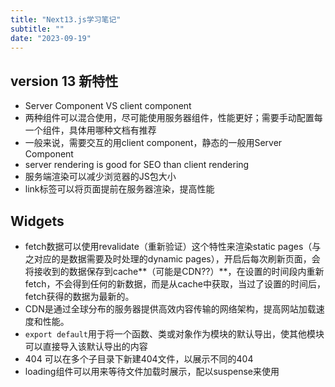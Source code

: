 ```yaml
---
title: "Next13.js学习笔记"
subtitle: ""
date: "2023-09-19"
---
```


## version 13 新特性
- Server Component VS client component
- 两种组件可以混合使用，尽可能使用服务器组件，性能更好；需要手动配置每一个组件，具体用哪种文档有推荐
- 一般来说，需要交互的用client component，静态的一般用Server Component
- server rendering is good for SEO than client rendering
- 服务端渲染可以减少浏览器的JS包大小
- link标签可以将页面提前在服务器渲染，提高性能

## Widgets

- fetch数据可以使用revalidate（重新验证）这个特性来渲染static pages（与之对应的是数据需要及时处理的dynamic pages），开启后每次刷新页面，会将接收到的数据保存到cache**（可能是CDN??）**，在设置的时间段内重新fetch，不会得到任何的新数据，而是从cache中获取，当过了设置的时间后，fetch获得的数据为最新的。
- CDN是通过全球分布的服务器提供高效内容传输的网络架构，提高网站加载速度和性能。
- `export default`用于将一个函数、类或对象作为模块的默认导出，使其他模块可以直接导入该默认导出的内容
- 404 可以在多个子目录下新建404文件，以展示不同的404
- loading组件可以用来等待文件加载时展示，配以suspense来使用
